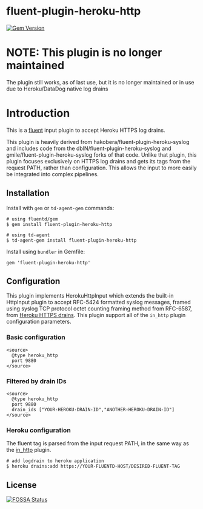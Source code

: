# fluent-plugin-heroku-http

[![Gem Version](https://badge.fury.io/rb/fluent-plugin-heroku-http.svg)](https://badge.fury.io/rb/fluent-plugin-heroku-http)

# NOTE: This plugin is no longer maintained

The plugin still works, as of last use, but it is no longer maintained or in use due to Heroku/DataDog native log drains

# Introduction

This is a [fluent](https://fluentd.org) input plugin to accept Heroku HTTPS
log drains.

This plugin is heavily derived from hakobera/fluent-plugin-heroku-syslog
and includes code from the dblN/fluent-plugin-heroku-syslog and
gmile/fluent-plugin-heroku-syslog forks of that code. Unlike that plugin,
this plugin focuses exclusively on HTTPS log drains and gets its tags from
the request PATH, rather than configuration. This allows the input to more
easily be integrated into complex pipelines.

## Installation

Install with `gem` or `td-agent-gem` commands:
```
# using fluentd/gem
$ gem install fluent-plugin-heroku-http

# using td-agent
$ td-agent-gem install fluent-plugin-heroku-http
```

Install using `bundler` in Gemfile:
```
gem 'fluent-plugin-heroku-http'
```

## Configuration

This plugin implements HerokuHttpInput which extends the built-in HttpInput
plugin to accept RFC-5424 formatted syslog messages, framed using syslog TCP
protocol octet counting framing method from RFC-6587, from [Heroku HTTPS
drains](https://devcenter.heroku.com/articles/log-drains#https-drains). This
plugin support all of the `in_http` plugin configuration parameters.

### Basic configuration

```
<source>
  @type heroku_http
  port 9880
</source>
```

### Filtered by drain IDs

```
<source>
  @type heroku_http
  port 9880
  drain_ids ["YOUR-HEROKU-DRAIN-ID","ANOTHER-HEROKU-DRAIN-ID"]
</source>
```

### Heroku configuration

The fluent tag is parsed from the input request PATH, in the same way as the
[in_http](https://docs.fluentd.org/v1.0/articles/in_http#basic-usage) plugin.

```
# add logdrain to heroku application
$ heroku drains:add https://YOUR-FLUENTD-HOST/DESIRED-FLUENT-TAG
```


## License
[![FOSSA Status](https://app.fossa.io/api/projects/git%2Bgithub.com%2FApplauseOSS%2Ffluent-plugin-heroku-http.svg?type=large)](https://app.fossa.io/projects/git%2Bgithub.com%2FApplauseOSS%2Ffluent-plugin-heroku-http?ref=badge_large)
